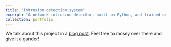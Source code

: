 ```yaml
---
title: "Intrusion detection system"
excerpt: "A network intrusion detector, built in Python, and trained on HTTP packet metadata. I demonstrate the efficacy of incremental machine learning classifiers on streaming data and benchmark my detector against two different anomaly detectors. <br/><img src='/images/creme-pipeline.svg'>"
collection: portfolio
---
```

We talk about this project in a [blog post](/posts/incremental/). Feel free to mosey over there and give it a gander!
<!-- This is an item in your portfolio. It can be have images or nice text. If you name the file .md, it will be parsed as markdown. If you name the file .html, it will be parsed as HTML. -->
